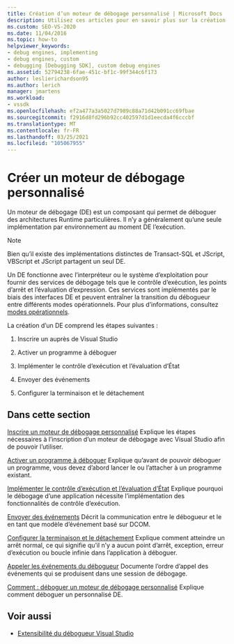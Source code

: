 ```yaml
---
title: Création d’un moteur de débogage personnalisé | Microsoft Docs
description: Utilisez ces articles pour en savoir plus sur la création d’un moteur de débogage qui permet de déboguer des architectures Runtime particulières.
ms.custom: SEO-VS-2020
ms.date: 11/04/2016
ms.topic: how-to
helpviewer_keywords:
- debug engines, implementing
- debug engines, custom
- debugging [Debugging SDK], custom debug engines
ms.assetid: 52794238-6fae-451c-bf1c-99f344c6f173
author: leslierichardson95
ms.author: lerich
manager: jmartens
ms.workload:
- vssdk
ms.openlocfilehash: ef2a477a3a5027d7989c88a71d42b091cc69fbae
ms.sourcegitcommit: f2916d8fd296b92cc402597d1d1eecda4f6cccbf
ms.translationtype: MT
ms.contentlocale: fr-FR
ms.lasthandoff: 03/25/2021
ms.locfileid: "105067955"
---
```

# <a name="create-a-custom-debug-engine"></a>Créer un moteur de débogage personnalisé
Un moteur de débogage (DE) est un composant qui permet de déboguer des architectures Runtime particulières. Il n’y a généralement qu’une seule implémentation par environnement au moment DE l’exécution.

> [!NOTE]
> Bien qu’il existe des implémentations distinctes de Transact-SQL et JScript, VBScript et JScript partagent un seul DE.

 Un DE fonctionne avec l’interpréteur ou le système d’exploitation pour fournir des services de débogage tels que le contrôle d’exécution, les points d’arrêt et l’évaluation d’expression. Ces services sont implémentés par le biais des interfaces DE et peuvent entraîner la transition du débogueur entre différents modes opérationnels. Pour plus d’informations, consultez [modes opérationnels](../../extensibility/debugger/operational-modes.md).

 La création d’un DE comprend les étapes suivantes :

1. Inscrire un auprès de Visual Studio

2. Activer un programme à déboguer

3. Implémenter le contrôle d’exécution et l’évaluation d’État

4. Envoyer des événements

5. Configurer la terminaison et le détachement

## <a name="in-this-section"></a>Dans cette section
 [Inscrire un moteur de débogage personnalisé](../../extensibility/debugger/registering-a-custom-debug-engine.md) Explique les étapes nécessaires à l’inscription d’un moteur de débogage avec Visual Studio afin de pouvoir l’utiliser.

 [Activer un programme à déboguer](../../extensibility/debugger/enabling-a-program-to-be-debugged.md) Explique qu’avant de pouvoir déboguer un programme, vous devez d’abord lancer le ou l’attacher à un programme existant.

 [Implémenter le contrôle d’exécution et l’évaluation d’État](../../extensibility/debugger/execution-control-and-state-evaluation.md) Explique pourquoi le débogage d’une application nécessite l’implémentation des fonctionnalités de contrôle d’exécution.

 [Envoyer des événements](../../extensibility/debugger/sending-events.md) Décrit la communication entre le débogueur et le en tant que modèle d’événement basé sur DCOM.

 [Configurer la terminaison et le détachement](../../extensibility/debugger/termination-and-detaching.md) Explique comment atteindre un arrêt normal, ce qui signifie qu’il n’y a aucun point d’arrêt, exception, erreur d’exécution ou boucle infinie dans l’application à déboguer.

 [Appeler les événements du débogueur](../../extensibility/debugger/calling-debugger-events.md) Documente l’ordre d’appel des événements qui se produisent dans une session de débogage.

 [Comment : déboguer un moteur de débogage personnalisé](../../extensibility/debugger/how-to-debug-a-custom-debug-engine.md) Explique comment déboguer un personnalisé DE.

## <a name="see-also"></a>Voir aussi
- [Extensibilité du débogueur Visual Studio](../../extensibility/debugger/visual-studio-debugger-extensibility.md)
